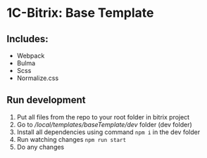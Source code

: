 # 1C-Bitrix: Base Template

## Includes:
- Webpack
- Bulma
- Scss
- Normalize.css

## Run development
1. Put all files from the repo to your root folder in bitrix project
2. Go to */local/templates/baseTemplate/dev* folder (dev folder)
3. Install all dependencies using command `npm i` in the dev folder
4. Run watching changes `npm run start`
5. Do any changes